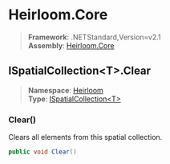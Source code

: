 # Heirloom.Core

> **Framework**: .NETStandard,Version=v2.1  
> **Assembly**: [Heirloom.Core][0]  

## ISpatialCollection\<T>.Clear

> **Namespace**: [Heirloom][0]  
> **Type**: [ISpatialCollection\<T>][1]  

### Clear()

Clears all elements from this spatial collection.

```cs
public void Clear()
```

[0]: ../../../Heirloom.Core.md
[1]: ../ISpatialCollection[T].md
